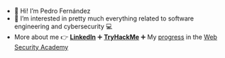 - :wave: Hi! I’m Pedro Fernández
- :eyes: I’m interested in pretty much everything related to software engineering and cybersecurity :computer:
- More about me :point_right: [**LinkedIn**](https://www.linkedin.com/in/pedrofernandezalvarez/) :heavy_plus_sign: [**TryHackMe**](https://tryhackme.com/p/PedroFdez26) :heavy_plus_sign: My [progress](https://github.com/pedrofdez26/pedrofdez26/blob/main/WebSecurityAcademyProgress.png) in the [Web Security Academy](https://twitter.com/WebSecAcademy)

<!---
pedrofdez26/pedrofdez26 is a ✨ special ✨ repository because its `README.md` (this file) appears on your GitHub profile.
You can click the Preview link to take a look at your changes.
--->
